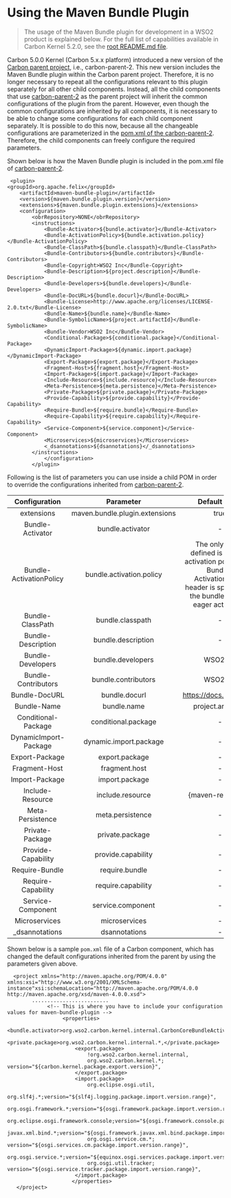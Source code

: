 # Using the Maven Bundle Plugin
> The usage of the Maven Bundle plugin for development in a WSO2 product is explained below. For the full list of capabilities available in Carbon Kernel 5.2.0, see the [root README.md file](../../README.md). 

Carbon 5.0.0 Kernel (Carbon 5.x.x platform) introduced a new version of the [Carbon parent project](https://github.com/wso2/carbon-parent/tree/carbon-parent-2), i.e., carbon-parent-2. This new version includes the Maven Bundle plugin within the Carbon parent project. Therefore, it is no longer necessary to repeat all the configurations relevant to this plugin separately for all other child components. Instead, all the child components that use [carbon-parent-2](https://github.com/wso2/carbon-parent/tree/carbon-parent-2) as the parent project will inherit the common configurations of the plugin from the parent. However, even though the common configurations are inherited by all components, it is necessary to be able to change some configurations for each child component separately. It is possible to do this now, because all the changeable configurations are parameterized in the [pom.xml of the carbon-parent-2](https://github.com/wso2/carbon-parent/blob/carbon-parent-2/pom.xml). Therefore, the child components can freely configure the required parameters.

Shown below is how the Maven Bundle plugin is included in the pom.xml file of [carbon-parent-2](https://github.com/wso2/carbon-parent/blob/carbon-parent-2/pom.xml).

     <plugin>
	<groupId>org.apache.felix</groupId>
		<artifactId>maven-bundle-plugin</artifactId>
		<version>${maven.bundle.plugin.version}</version>
		<extensions>${maven.bundle.plugin.extensions}</extensions>
		<configuration>
			<obrRepository>NONE</obrRepository>
			<instructions>
				<Bundle-Activator>${bundle.activator}</Bundle-Activator>
				<Bundle-ActivationPolicy>${bundle.activation.policy}</Bundle-ActivationPolicy>
				<Bundle-ClassPath>${bundle.classpath}</Bundle-ClassPath>
				<Bundle-Contributors>${bundle.contributors}</Bundle-Contributors>
				<Bundle-Copyright>WSO2 Inc</Bundle-Copyright>
				<Bundle-Description>${project.description}</Bundle-Description>
				<Bundle-Developers>${bundle.developers}</Bundle-Developers>
				<Bundle-DocURL>${bundle.docurl}</Bundle-DocURL>
				<Bundle-License>http://www.apache.org/licenses/LICENSE-2.0.txt</Bundle-License>
				<Bundle-Name>${bundle.name}</Bundle-Name>
				<Bundle-SymbolicName>${project.artifactId}</Bundle-SymbolicName>
				<Bundle-Vendor>WSO2 Inc</Bundle-Vendor>
				<Conditional-Package>${conditional.package}</Conditional-Package>
				<DynamicImport-Package>${dynamic.import.package}</DynamicImport-Package>
				<Export-Package>${export.package}</Export-Package>
				<Fragment-Host>${fragment.host}</Fragment-Host>
				<Import-Package>${import.package}</Import-Package>
				<Include-Resource>${include.resource}</Include-Resource>
				<Meta-Persistence>${meta.persistence}</Meta-Persistence>
				<Private-Package>${private.package}</Private-Package>
				<Provide-Capability>${provide.capability}</Provide-Capability>
				<Require-Bundle>${require.bundle}</Require-Bundle>
				<Require-Capability>${require.capability}</Require-Capability>
				<Service-Component>${service.component}</Service-Component>
				<Microservices>${microservices}</Microservices>
				<_dsannotations>${dsannotations}</_dsannotations>
			</instructions>
	            </configuration>
            </plugin>

Following is the list of parameters you can use inside a child POM in order to override the configurations inherited from [carbon-parent-2](https://github.com/wso2/carbon-parent/blob/carbon-parent-2/pom.xml).

| Configuration       | Parameter          | Default value  |
| :-----------: |:-------------:| :----:|
| extensions     | maven.bundle.plugin.extensions | true |
| Bundle-Activator      | bundle.activator     |   - |
| Bundle-ActivationPolicy | bundle.activation.policy      |    The only policy defined is the lazy activation policy. If no Bundle-ActivationPolicy header is speci- fied, the bundle will use eager activation. |
| Bundle-ClassPath    | bundle.classpath | - |
| Bundle-Description      | bundle.description     |   - |
| Bundle-Developers    | bundle.developers | WSO2 Inc |
| Bundle-Contributors      | bundle.contributors     |   WSO2 Inc |
| Bundle-DocURL    | bundle.docurl | https://docs.wso2.com |
| Bundle-Name      | bundle.name     |   project.artifactId |
| Conditional-Package    | conditional.package | - |
| DynamicImport-Package     | dynamic.import.package     |   - |
| Export-Package    | export.package | - |
| Fragment-Host      | fragment.host     |   - |
| Import-Package    | import.package | - |
| Include-Resource      | include.resource     |   {maven-resources} |
| Meta-Persistence    | meta.persistence | - |
| Private-Package     | private.package    |   - |
| Provide-Capability   | provide.capability | - |
| Require-Bundle     | require.bundle     |   - |
| Require-Capability    | require.capability | - |
| Service-Component     | service.component    |   - |
| Microservices   | microservices | - |
| _dsannotations     | dsannotations     |   - |

Shown below is a sample `pom.xml` file of a Carbon component, which has changed the default configurations inherited from the parent by using the parameters given above. 

      <project xmlns="http://maven.apache.org/POM/4.0.0" xmlns:xsi="http://www.w3.org/2001/XMLSchema-instance"xsi:schemaLocation="http://maven.apache.org/POM/4.0.0 http://maven.apache.org/xsd/maven-4.0.0.xsd">
            .........................
                 <!-- This is where you have to include your configuration values for maven-bundle-plugin -->
                      <properties>
	                  <bundle.activator>org.wso2.carbon.kernel.internal.CarbonCoreBundleActivator</bundle.activator>
                          <private.package>org.wso2.carbon.kernel.internal.*,</private.package>
                          <export.package>
                              !org.wso2.carbon.kernel.internal,
                              org.wso2.carbon.kernel.*; version="${carbon.kernel.package.export.version}",
                          </export.package>
                          <import.package>
                              org.eclipse.osgi.util,
                              org.slf4j.*;version="${slf4j.logging.package.import.version.range}",
                              org.osgi.framework.*;version="${osgi.framework.package.import.version.range}",
                              org.eclipse.osgi.framework.console;version="${osgi.framework.console.package.import.version.range}",
                              javax.xml.bind.*;version="${osgi.framework.javax.xml.bind.package.import.version.range}",
                              org.osgi.service.cm.*; version="${osgi.services.cm.package.import.version.range}",
                              org.osgi.service.*;version="${equinox.osgi.services.package.import.version.range}",
                              org.osgi.util.tracker; version="${osgi.service.tracker.package.import.version.range}",
                          </import.package>
                         </properties>
       </project> 
